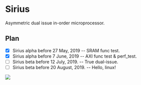 # Sirius
Asymmetric dual issue in-order microprocessor.

## Plan

- [x] Sirius alpha before 27 May, 2019 -- SRAM func test.
- [x] Sirius alpha before 7 June, 2019 -- AXI func test & perf_test.
- [ ] Sirius beta before 12 July, 2019. -- True dual-issue.
- [ ] Sirius beta before 20 August, 2019. -- Hello, linux!

![](http://florin.myip.org/blog/files/640px-Sirius_A_and_B_artwork.jpg)
